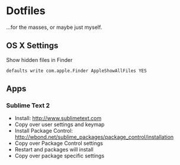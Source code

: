 # Dotfiles

…for the masses, or maybe just myself.

## OS X Settings

Show hidden files in Finder  

	defaults write com.apple.Finder AppleShowAllFiles YES

## Apps

### Sublime Text 2

* Install: http://www.sublimetext.com
* Copy over user settings and keymap
* Install Package Control: http://wbond.net/sublime_packages/package_control/installation
* Copy over Package Control settings
* Restart and packages will install
* Copy over package specific settings